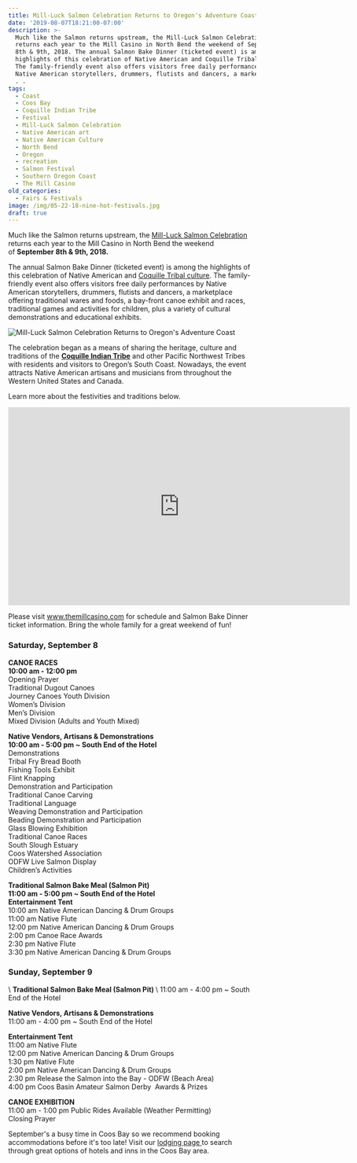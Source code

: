 ```yaml
---
title: Mill-Luck Salmon Celebration Returns to Oregon's Adventure Coast
date: '2019-08-07T18:21:00-07:00'
description: >-
  Much like the Salmon returns upstream, the Mill-Luck Salmon Celebration
  returns each year to the Mill Casino in North Bend the weekend of September
  8th & 9th, 2018. The annual Salmon Bake Dinner (ticketed event) is among the
  highlights of this celebration of Native American and Coquille Tribal culture.
  The family-friendly event also offers visitors free daily performances by
  Native American storytellers, drummers, flutists and dancers, a marketplace .
  . .
tags:
  - Coast
  - Coos Bay
  - Coquille Indian Tribe
  - Festival
  - Mill-Luck Salmon Celebration
  - Native American art
  - Native American Culture
  - North Bend
  - Oregon
  - recreation
  - Salmon Festival
  - Southern Oregon Coast
  - The Mill Casino
old_categories:
  - Fairs & Festivals
image: /img/05-22-18-nine-hot-festivals.jpg
draft: true
---
```

Much like the Salmon returns upstream, the <a href="http://www.themillcasino.com/entertainment" target="_blank" rel="noopener noreferrer">Mill-Luck Salmon Celebration</a> returns each year to the Mill Casino in North Bend the weekend of <strong>September 8th &amp; 9th, 2018. </strong>

The annual Salmon Bake Dinner (ticketed event) is among the highlights of this celebration of Native American and <a href="http://www.coquilletribe.org/AboutUs.htm" target="_blank" rel="noopener noreferrer">Coquille Tribal culture</a>. The family-friendly event also offers visitors free daily performances by Native American storytellers, drummers, flutists and dancers, a marketplace offering traditional wares and foods, a bay-front canoe exhibit and races, traditional games and activities for children, plus a variety of cultural demonstrations and educational exhibits.

![Mill-Luck Salmon Celebration Returns to Oregon's Adventure Coast](/img/mill-luck-celebration-boating.jpg)

The celebration began as a means of sharing the heritage, culture and traditions of the <strong><a href="http://www.coquilletribe.org/" target="_blank">Coquille Indian Tribe</a></strong> and other Pacific Northwest Tribes with residents and visitors to Oregon’s South Coast. Nowadays, the event attracts Native American artisans and musicians from throughout the Western United States and Canada.

Learn more about the festivities and traditions below.

<iframe width="695" height="403" src="https://www.youtube.com/embed/dpDb4qL-SfE?rel=0" frameborder="0" allow="autoplay; encrypted-media" allowfullscreen></iframe>

Please visit <a href="http://www.themillcasino.com/entertainment" target="_blank">www.themillcasino.com</a> for schedule and Salmon Bake Dinner ticket information. Bring the whole family for a great weekend of fun!

<h3>Saturday, September 8</h3>

<strong>CANOE RACES </strong>\
<strong>10:00 am - 12:00 pm </strong>\
Opening Prayer\
Traditional Dugout Canoes\
Journey Canoes Youth Division\
Women’s Division\
Men’s Division\
Mixed Division (Adults and Youth Mixed)

<strong>Native Vendors, Artisans & Demonstrations</strong>\
<strong>10:00 am - 5:00 pm ~ South End of the Hotel</strong>\
Demonstrations\
Tribal Fry Bread Booth\
Fishing Tools Exhibit\
Flint Knapping\
Demonstration and Participation\
Traditional Canoe Carving\
Traditional Language\
Weaving Demonstration and Participation\
Beading Demonstration and Participation\
Glass Blowing Exhibition\
Traditional Canoe Races\
South Slough Estuary\
Coos Watershed Association\
ODFW Live Salmon Display\
Children’s Activities

<strong>Traditional Salmon Bake Meal (Salmon Pit)</strong>\
<strong>11:00 am - 5:00 pm ~ South End of the Hotel</strong>\
<strong>Entertainment Tent</strong>\
10:00 am Native American Dancing & Drum Groups\
11:00 am Native Flute\
12:00 pm Native American Dancing & Drum Groups\
2:00 pm Canoe Race Awards\
2:30 pm Native Flute\
3:30 pm Native American Dancing & Drum Groups

<h3>Sunday, September 9</h3>\
<strong>Traditional Salmon Bake Meal (Salmon Pit) </strong>\
11:00 am - 4:00 pm ~ South End of the Hotel

<strong>Native Vendors, Artisans & Demonstrations </strong>\
11:00 am - 4:00 pm ~ South End of the Hotel

<strong>Entertainment Tent</strong>\
11:00 am Native Flute\
12:00 pm Native American Dancing & Drum Groups\
1:30 pm Native Flute\
2:00 pm Native American Dancing &amp; Drum Groups\
2:30 pm Release the Salmon into the Bay - ODFW (Beach Area)\
4:00 pm Coos Basin Amateur Salmon Derby  Awards &amp; Prizes

<strong>CANOE EXHIBITION</strong>\
11:00 am - 1:00 pm Public Rides Available (Weather Permitting)\
Closing Prayer

September's a busy time in Coos Bay so we recommend booking accommodations before it's too late! Visit our <a href="http://oregonsadventurecoast.com/lodging/" target="_blank" rel="noopener noreferrer">lodging page </a>to search through great options of hotels and inns in the Coos Bay area.
